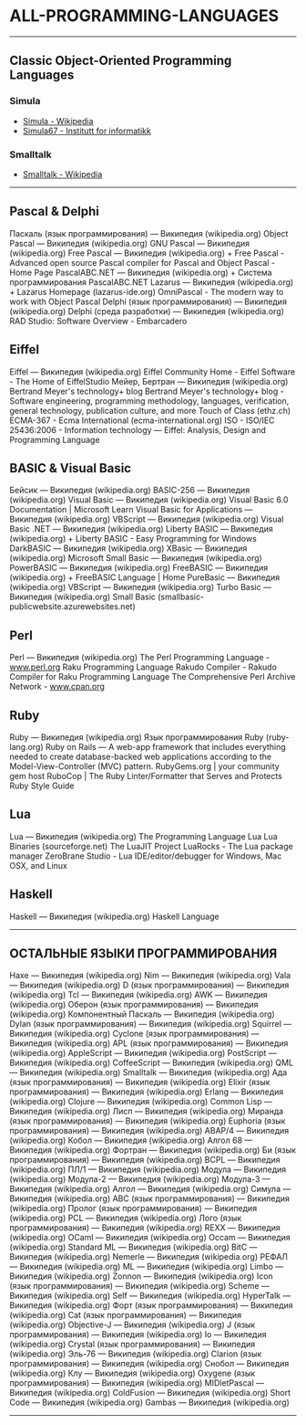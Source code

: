 # ALL-PROGRAMMING-LANGUAGES

---

## Classic Object-Oriented Programming Languages

### Simula

* [Simula - Wikipedia](https://en.wikipedia.org/wiki/Simula)
* [Simula67 - Institutt for informatikk](https://www.mn.uio.no/ifi/personer/vit/dag/simula67/)

### Smalltalk

* [Smalltalk - Wikipedia](https://en.wikipedia.org/wiki/Smalltalk)

---

## Pascal & Delphi

Паскаль (язык программирования) — Википедия (wikipedia.org)
Object Pascal — Википедия (wikipedia.org)
GNU Pascal — Википедия (wikipedia.org)
Free Pascal — Википедия (wikipedia.org) + Free Pascal - Advanced open source Pascal compiler for Pascal and Object Pascal - Home Page
PascalABC.NET — Википедия (wikipedia.org) + Система программирования PascalABC.NET
Lazarus — Википедия (wikipedia.org) + Lazarus Homepage (lazarus-ide.org)
OmniPascal - The modern way to work with Object Pascal
Delphi (язык программирования) — Википедия (wikipedia.org)
Delphi (среда разработки) — Википедия (wikipedia.org)
RAD Studio: Software Overview - Embarcadero

## Eiffel

Eiffel — Википедия (wikipedia.org)
Eiffel Community
Home - Eiffel Software - The Home of EiffelStudio
Мейер, Бертран — Википедия (wikipedia.org)
Bertrand Meyer's technology+ blog Bertrand Meyer's technology+ blog - Software engineering, programming methodology, languages, verification, general technology, publication culture, and more
Touch of Class (ethz.ch)
ECMA-367 - Ecma International (ecma-international.org)
ISO - ISO/IEC 25436:2006 - Information technology — Eiffel: Analysis, Design and Programming Language

## BASIC & Visual Basic

Бейсик — Википедия (wikipedia.org)
BASIC-256 — Википедия (wikipedia.org)
Visual Basic — Википедия (wikipedia.org)
Visual Basic 6.0 Documentation | Microsoft Learn
Visual Basic for Applications — Википедия (wikipedia.org)
VBScript — Википедия (wikipedia.org)
Visual Basic .NET — Википедия (wikipedia.org)
Liberty BASIC — Википедия (wikipedia.org) + Liberty BASIC - Easy Programming for Windows
DarkBASIC — Википедия (wikipedia.org)
XBasic — Википедия (wikipedia.org)
Microsoft Small Basic — Википедия (wikipedia.org)
PowerBASIC — Википедия (wikipedia.org)
FreeBASIC — Википедия (wikipedia.org) + FreeBASIC Language | Home
PureBasic — Википедия (wikipedia.org)
VBScript — Википедия (wikipedia.org)
Turbo Basic — Википедия (wikipedia.org)
Small Basic (smallbasic-publicwebsite.azurewebsites.net)

## Perl

Perl — Википедия (wikipedia.org)
The Perl Programming Language - www.perl.org
Raku Programming Language
Rakudo Compiler - Rakudo Compiler for Raku Programming Language
The Comprehensive Perl Archive Network - www.cpan.org

## Ruby

Ruby — Википедия (wikipedia.org)
Язык программирования Ruby (ruby-lang.org)
Ruby on Rails — A web-app framework that includes everything needed to create database-backed web applications according to the Model-View-Controller (MVC) pattern.
RubyGems.org | your community gem host
RuboCop | The Ruby Linter/Formatter that Serves and Protects
Ruby Style Guide

## Lua

Lua — Википедия (wikipedia.org)
The Programming Language Lua
Lua Binaries (sourceforge.net)
The LuaJIT Project
LuaRocks - The Lua package manager
ZeroBrane Studio - Lua IDE/editor/debugger for Windows, Mac OSX, and Linux

## Haskell

Haskell — Википедия (wikipedia.org)
Haskell Language

---

## ОСТАЛЬНЫЕ ЯЗЫКИ ПРОГРАММИРОВАНИЯ

Haxe — Википедия (wikipedia.org)
Nim — Википедия (wikipedia.org)
Vala — Википедия (wikipedia.org)
D (язык программирования) — Википедия (wikipedia.org)
Tcl — Википедия (wikipedia.org)
AWK — Википедия (wikipedia.org)
Оберон (язык программирования) — Википедия (wikipedia.org)
Компонентный Паскаль — Википедия (wikipedia.org)
Dylan (язык программирования) — Википедия (wikipedia.org)
Squirrel — Википедия (wikipedia.org)
Cyclone (язык программирования) — Википедия (wikipedia.org)
APL (язык программирования) — Википедия (wikipedia.org)
AppleScript — Википедия (wikipedia.org)
PostScript — Википедия (wikipedia.org)
CoffeeScript — Википедия (wikipedia.org)
QML — Википедия (wikipedia.org)
Smalltalk — Википедия (wikipedia.org)
Ада (язык программирования) — Википедия (wikipedia.org)
Elixir (язык программирования) — Википедия (wikipedia.org)
Erlang — Википедия (wikipedia.org)
Clojure — Википедия (wikipedia.org)
Common Lisp — Википедия (wikipedia.org)
Лисп — Википедия (wikipedia.org)
Миранда (язык программирования) — Википедия (wikipedia.org)
Euphoria (язык программирования) — Википедия (wikipedia.org)
ABAP/4 — Википедия (wikipedia.org)
Кобол — Википедия (wikipedia.org)
Алгол 68 — Википедия (wikipedia.org)
Фортран — Википедия (wikipedia.org)
Би (язык программирования) — Википедия (wikipedia.org)
BCPL — Википедия (wikipedia.org)
ПЛ/1 — Википедия (wikipedia.org)
Модула — Википедия (wikipedia.org)
Модула-2 — Википедия (wikipedia.org)
Модула-3 — Википедия (wikipedia.org)
Алгол — Википедия (wikipedia.org)
Симула — Википедия (wikipedia.org)
ABC (язык программирования) — Википедия (wikipedia.org)
Пролог (язык программирования) — Википедия (wikipedia.org)
PCL — Википедия (wikipedia.org)
Лого (язык программирования) — Википедия (wikipedia.org)
REXX — Википедия (wikipedia.org)
OCaml — Википедия (wikipedia.org)
Occam — Википедия (wikipedia.org)
Standard ML — Википедия (wikipedia.org)
BitC — Википедия (wikipedia.org)
Nemerle — Википедия (wikipedia.org)
РЕФАЛ — Википедия (wikipedia.org)
ML — Википедия (wikipedia.org)
Limbo — Википедия (wikipedia.org)
Zonnon — Википедия (wikipedia.org)
Icon (язык программирования) — Википедия (wikipedia.org)
Scheme — Википедия (wikipedia.org)
Self — Википедия (wikipedia.org)
HyperTalk — Википедия (wikipedia.org)
Форт (язык программирования) — Википедия (wikipedia.org)
Cat (язык программирования) — Википедия (wikipedia.org)
Objective-J — Википедия (wikipedia.org)
J (язык программирования) — Википедия (wikipedia.org)
Io — Википедия (wikipedia.org)
Crystal (язык программирования) — Википедия (wikipedia.org)
Эль-76 — Википедия (wikipedia.org)
Clarion (язык программирования) — Википедия (wikipedia.org)
Снобол — Википедия (wikipedia.org)
Клу — Википедия (wikipedia.org)
Oxygene (язык программирования) — Википедия (wikipedia.org)
MIDletPascal — Википедия (wikipedia.org)
ColdFusion — Википедия (wikipedia.org)
Short Code — Википедия (wikipedia.org)
Gambas — Википедия (wikipedia.org)

---
